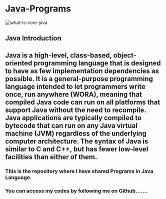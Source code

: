 # Java-Programs

![what-is-core-java](https://user-images.githubusercontent.com/85329713/156387434-bd46d514-6fc9-4793-b17b-e6a6853579d6.png)

## Java Introduction
## Java is a high-level, class-based, object-oriented programming language that is designed to have as few implementation dependencies as possible. It is a general-purpose programming language intended to let programmers write once, run anywhere (WORA), meaning that compiled Java code can run on all platforms that support Java without the need to recompile. Java applications are typically compiled to bytecode that can run on any Java virtual machine (JVM) regardless of the underlying computer architecture. The syntax of Java is similar to C and C++, but has fewer low-level facilities than either of them.


### This is the repository where I have shared Programs in Java Language.

### You can access my codes by following me on Github.......
